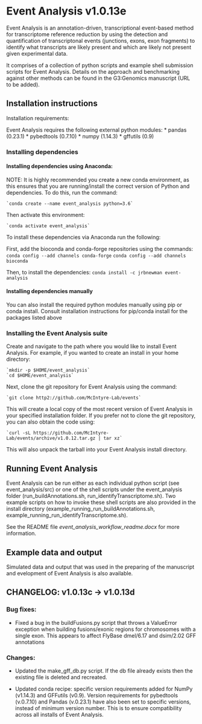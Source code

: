 # Event Analysis v1.0.13e
Event Analysis is an annotation-driven, transcriptional event-based method for transcriptome reference reduction by using the detection and quantification of transcriptonal events (junctions, exons, exon fragments) to identify what transcripts are likely present and which are likely not present given experimental data.

It comprises of a collection of python scripts and example shell submission scripts for Event Analysis. Details on the approach and benchmarking against other methods can be found in the G3:Genomics manuscript (URL to be added).

## Installation instructions

Installation requirements:

Event Analysis requires the following external python modules:
    * pandas (0.23.1)
    * pybedtools (0.7.10)
    * numpy (1.14.3)
    * gffutils (0.9)

### Installing dependencies

#### Installing dependencies using Anaconda:
NOTE: It is highly recommended you create a new conda environment, as this ensures that you are running/install the correct version of Python and dependencies. To do this, run the command:

    `conda create --name event_analysis python=3.6`

Then activate this environment:

    `conda activate event_analysis`

To install these dependencies via Anaconda run the following:

First, add the bioconda and conda-forge repositories using the commands:
    `conda config --add channels conda-forge`
    `conda config --add channels bioconda`

Then, to install the dependencies:
    `conda install -c jrbnewman event-analysis`

#### Installing dependencies manually

You can also install the required python modules manually using pip or conda install. Consult installation instructions for pip/conda install for the packages listed above

### Installing the Event Analysis suite

Create and navigate to the path where you would like to install Event Analysis. For example, if you wanted to create an install in your home directory:

    `mkdir -p $HOME/event_analysis`
    `cd $HOME/event_analysis`

Next, clone the git repository for Event Analysis using the command:

    `git clone http2://github.com/McIntyre-Lab/events`

This will create a local copy of the most recent version of Event Analysis in your specified installation folder. If you prefer not to clone the git repository, you can also obtain the code using:

    `curl -sL https://github.com/McIntyre-Lab/events/archive/v1.0.12.tar.gz | tar xz`

This will also unpack the tarball into your Event Analysis install directory.

## Running Event Analysis

Event Analysis can be run either as each individual python script (see event_analysis/src) or  one of the shell scripts under the event_analysis folder (run_buildAnnotations.sh, run_identifyTranscriptome.sh). Two example scripts on how to invoke these shell scripts are also provided in the install directory (example_running_run_buildAnnotations.sh, example_running_run_identifyTranscriptome.sh).

See the README file *event_analysis_workflow_readme.docx* for more information.

## Example data and output

Simulated data and output that was used in the preparing of the manuscript and evelopment of Event Analysis is also available.

## CHANGELOG: v1.0.13c -> v1.0.13d

### Bug fixes:

* Fixed a bug in the buildFusions.py script that throws a ValueError exception when building fusions/exonic regions for chromosomes with a single exon. This appears to affect FlyBase dmel/6.17 and dsim/2.02 GFF annotations

### Changes:

* Updated the make_gff_db.py script. If the db file already exists then the existing file is deleted and recreated.

* Updated conda recipe: specific version requirements added for NumPy (v1.14.3) and GFFutils (v0.9). Version requirements for pybedtools (v.0.7.10) and Pandas (v.0.23.1) have also been set to specific versions, instead of minimum version number. This is to ensure compatibility across all installs of Event Analysis.

